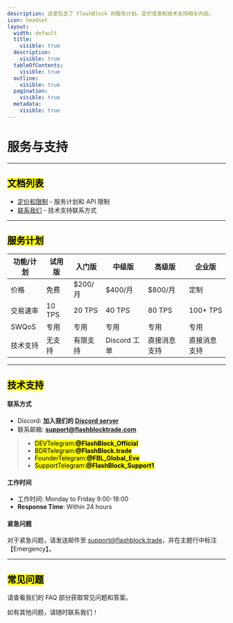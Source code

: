 ```yaml
---
description: 这里包含了 FlashBlock 的服务计划、定价信息和技术支持相关内容。
icon: headset
layout:
  width: default
  title:
    visible: true
  description:
    visible: true
  tableOfContents:
    visible: true
  outline:
    visible: true
  pagination:
    visible: true
  metadata:
    visible: true
---
```


# 服务与支持

***

## <mark style="color:$success;">文档列表</mark> <a href="#documentation-list" id="documentation-list"></a>

* [定价和限制](ding-jia-yu-xian-zhi.md) - 服务计划和 API 限制
* [联系我们](lian-xi-wo-men.md) - 技术支持联系方式

***

## <mark style="color:$success;">服务计划</mark> <a href="#service-plans" id="service-plans"></a>

| 功能/计划 | 试用版    | 入门版    | 中级版        | 高级版    | 企业版      |
| ----- | ------ | ------ | ---------- | ------ | -------- |
| 价格    | 免费     | $200/月 | $400/月     | $800/月 | 定制       |
| 交易速率  | 10 TPS | 20 TPS | 40 TPS     | 80 TPS | 100+ TPS |
| SWQoS | 专用     | 专用     | 专用         | 专用     | 专用       |
| 技术支持  | 无支持    | 有限支持   | Discord 工单 | 直接消息支持 | 直接消息支持   |

***

## <mark style="color:$success;">技术支持</mark> <a href="#technical-support" id="technical-support"></a>

#### 联系方式

* Discord: **加入我们的** [**Discord server**](https://discord.com/invite/FgkZ76EbzK)
* 联系邮箱: **support@flashblocktrade.com**

> - <mark style="color:$primary;">DEVTelegram:</mark><mark style="color:$primary;">**@FlashBlock\_Official**</mark>
> - <mark style="color:$primary;">BDRTelegram:</mark><mark style="color:$primary;">**@FlashBlock.trade**</mark>
> - <mark style="color:$primary;">FounderTelegram:</mark><mark style="color:$primary;">**@FBL\_Global\_Eve**</mark>
> - <mark style="color:$primary;">SupportTelegram:</mark><mark style="color:$primary;">**@FlashBlock\_Support1**</mark>

#### 工作时间 <a href="#business-hours" id="business-hours"></a>

* 工作时间: Monday to Friday 9:00-18:00
* **Response Time**: Within 24 hours

#### 紧急问题 <a href="#emergency-issues" id="emergency-issues"></a>

对于紧急问题，请发送邮件至 support@flashblock.trade，并在主题行中标注【Emergency】。

***

## <mark style="color:$success;">常见问题</mark> <a href="#frequently-asked-questions" id="frequently-asked-questions"></a>

请查看我们的 FAQ 部分获取常见问题和答案。

如有其他问题，请随时联系我们！
